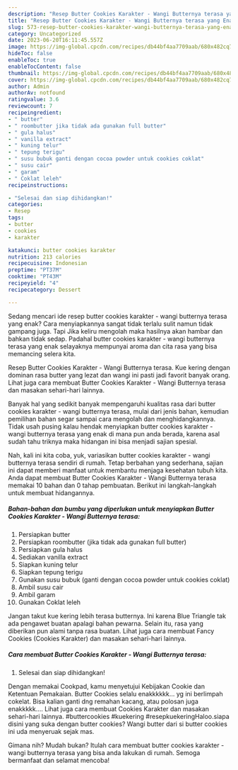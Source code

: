 ```yaml
---
description: "Resep Butter Cookies Karakter - Wangi Butternya terasa yang Enak Banget}"
title: "Resep Butter Cookies Karakter - Wangi Butternya terasa yang Enak Banget}"
slug: 573-resep-butter-cookies-karakter-wangi-butternya-terasa-yang-enak-banget
category: Uncategorized
date: 2023-06-20T16:11:45.557Z
image: https://img-global.cpcdn.com/recipes/db44bf4aa7709aab/680x482cq70/butter-cookies-karakter-wangi-butternya-terasa-foto-resep-utama.jpg
hideToc: false
enableToc: true
enableTocContent: false
thumbnail: https://img-global.cpcdn.com/recipes/db44bf4aa7709aab/680x482cq70/butter-cookies-karakter-wangi-butternya-terasa-foto-resep-utama.jpg
cover: https://img-global.cpcdn.com/recipes/db44bf4aa7709aab/680x482cq70/butter-cookies-karakter-wangi-butternya-terasa-foto-resep-utama.jpg
author: Admin
authorAv: notfound
ratingvalue: 3.6
reviewcount: 7
recipeingredient:
- " butter"
- " roombutter jika tidak ada gunakan full butter"
- " gula halus"
- " vanilla extract"
- " kuning telur"
- " tepung terigu"
- " susu bubuk ganti dengan cocoa powder untuk cookies coklat"
- " susu cair"
- " garam"
- " Coklat leleh"
recipeinstructions:

- "Selesai dan siap dihidangkan!"
categories:
- Resep
tags:
- butter
- cookies
- karakter

katakunci: butter cookies karakter 
nutrition: 213 calories
recipecuisine: Indonesian
preptime: "PT37M"
cooktime: "PT43M"
recipeyield: "4"
recipecategory: Dessert

---
```



Sedang mencari ide resep butter cookies karakter - wangi butternya terasa yang enak? Cara menyiapkannya sangat tidak terlalu sulit namun tidak gampang juga. Tapi Jika keliru mengolah maka hasilnya akan hambar dan bahkan tidak sedap. Padahal butter cookies karakter - wangi butternya terasa yang enak selayaknya mempunyai aroma dan cita rasa yang bisa memancing selera kita.


Resep Butter Cookies Karakter - Wangi Butternya terasa. Kue kering dengan dominan rasa butter yang lezat dan wangi ini pasti jadi favorit banyak orang. Lihat juga cara membuat Butter Cookies Karakter - Wangi Butternya terasa dan masakan sehari-hari lainnya.

Banyak hal yang sedikit banyak mempengaruhi kualitas rasa dari butter cookies karakter - wangi butternya terasa, mulai dari jenis bahan, kemudian pemilihan bahan segar sampai cara mengolah dan menghidangkannya. Tidak usah pusing kalau hendak menyiapkan butter cookies karakter - wangi butternya terasa yang enak di mana pun anda berada, karena asal sudah tahu triknya maka hidangan ini bisa menjadi sajian spesial.


Nah, kali ini kita coba, yuk, variasikan butter cookies karakter - wangi butternya terasa sendiri di rumah. Tetap berbahan yang sederhana, sajian ini dapat memberi manfaat untuk membantu menjaga kesehatan tubuh kita. Anda dapat membuat Butter Cookies Karakter - Wangi Butternya terasa memakai 10 bahan dan 0 tahap pembuatan. Berikut ini langkah-langkah untuk membuat hidangannya.

<!--inarticleads1-->

##### Bahan-bahan dan bumbu yang diperlukan untuk menyiapkan Butter Cookies Karakter - Wangi Butternya terasa:

1. Persiapkan  butter
1. Persiapkan  roombutter (jika tidak ada gunakan full butter)
1. Persiapkan  gula halus
1. Sediakan  vanilla extract
1. Siapkan  kuning telur
1. Siapkan  tepung terigu
1. Gunakan  susu bubuk (ganti dengan cocoa powder untuk cookies coklat)
1. Ambil  susu cair
1. Ambil  garam
1. Gunakan  Coklat leleh


Jangan takut kue kering lebih terasa butternya. Ini karena Blue Triangle tak ada pengawet buatan apalagi bahan pewarna. Selain itu, rasa yang diberikan pun alami tanpa rasa buatan. Lihat juga cara membuat Fancy Cookies (Cookies Karakter) dan masakan sehari-hari lainnya. 

<!--inarticleads2-->

##### Cara membuat Butter Cookies Karakter - Wangi Butternya terasa:


1. Selesai dan siap dihidangkan!

Dengan memakai Cookpad, kamu menyetujui Kebijakan Cookie dan Ketentuan Pemakaian. Butter Cookies selalu enakkkkkk… yg ini berlimpah cokelat. Bisa kalian ganti dng remahan kacang, atau polosan juga enakkkkk…. Lihat juga cara membuat Cookies Karakter dan masakan sehari-hari lainnya. #buttercookies #kuekering #resepkuekeringHaloo.siapa disini yang suka dengan butter cookies? Wangi butter dari si butter cookies ini uda menyeruak sejak mas. 

Gimana nih? Mudah bukan? Itulah cara membuat butter cookies karakter - wangi butternya terasa yang bisa anda lakukan di rumah. Semoga bermanfaat dan selamat mencoba!
